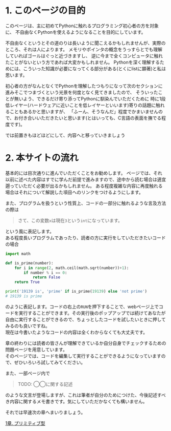 # 1. このページの目的
このページは、主に初めてPythonに触れるプログラミング初心者の方を対象に、
不自由なくPythonを使えるようになることを目的にしています。

不自由なくというとその道のりは長いように聞こえるかもしれませんが、実際のところ、それは人によります。
メモリやポインタの概念をうっすらとでも理解していればゴールはぐっと近づきますし、
逆に今まで全くコンピュータに触れたことがないという方であれば大変かもしれません。
Pythonを深く理解するためには、こういった知識が必要になってくる部分がある(とくにlistに顕著)と私は思います。

初心者の方がなんとなくでPythonを理解したつもりになって次のセクションに進みそこでつまづくという光景を何度となく見てきましたので、
そういったことが無いよう、できるだけ寄り添ってPythonに馴染んでいただくために
時に1段低レイヤー(ハードウェアに近いことを低レイヤーといいます)寄りの話題に触れることもあるかと思いますが、
「ふーん、そうなんだ」程度でかまいませんので、お付き合いいただきたいと思います(とはいっても、C言語の表面を撫でる程度です)。

では前置きもほどほどにして、内容へと移っていきましょう

# 2. 本サイトの流れ
基本的には目次通りに進んでいただくことをお勧めします。
ページでは、それ以前に述べた内容はすでに学んだ前提で進みますので、途中から読む場合は適宜遡っていただく必要が出るかもしれません。
ある程度複雑な内容に再度触れる場合はそれについて解説した項目へのリンクをつけるようにします。

また、プログラムを扱うという性質上、コードの一部分に触れるような言及方法の際は

> さて、この変数`x`は現在`3`という`int`になっています。

という風に表記します。  
ある程度長いプログラムであったり、読者の方に実行をしていただきたいコードの場合

```python
import math

def is_prime(number):
    for i in range(2, math.ceil(math.sqrt(number))+1):
        if number % i == 0:
            return False
    return True

print('19139 is', 'prime' if is_prime(19139) else 'not prime')
# 19139 is prime
```

のように表記します。コードの右上の`RUN`を押下することで、webページ上でコードを実行することができます。その実行後のポップアップでは続けてあなたが自由に実行することができるので、ちょっとしたコードを試したいときに押してみるのも良いですね。  
現在は今書いたようなコードの内容は全くわからなくても大丈夫です。

章の終わりには読者の皆さんが理解できているか自分自身でチェックするための問題ページを用意しています。  
そのページでは、コードを編集して実行することができるようになっていますので、ぜひいろいろ試してみてください。

また、一部ページ内で

> TODO: ◯◯に関する記述

のような文言が登場しますが、これは筆者が自分のためにつけた、今後記述すべき内容に関するメモ書きです。気にしていただかなくても構いません。

それでは早速次の章へまいりましょう。

[1章. プリミティブ型](/primitive.html)